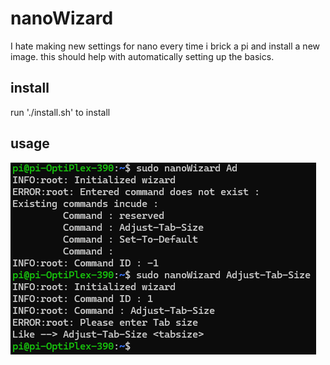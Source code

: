 # nanoWizard
I hate making new settings for nano every time i brick a pi and install a new image. this should help with automatically setting up the basics.
## install
run './install.sh' to install
## usage 
![Application Overview](./media/sample.png)
